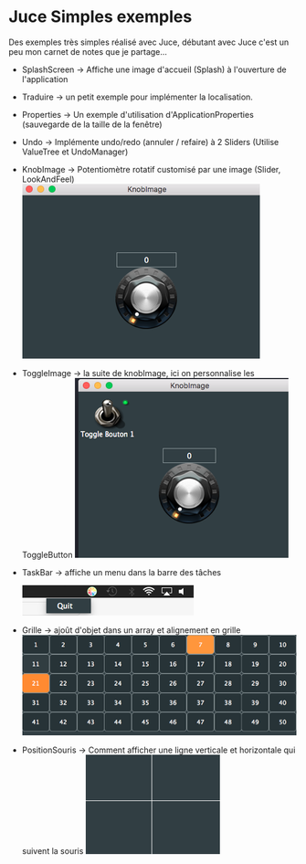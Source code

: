 # Juce Simples exemples
Des exemples très simples réalisé avec Juce, débutant avec Juce c'est un peu mon carnet de notes que je partage...

* SplashScreen -> Affiche une image d'accueil (Splash) à l'ouverture de l'application
* Traduire -> un petit exemple pour implémenter la localisation.
* Properties -> Un exemple d'utilisation d'ApplicationProperties (sauvegarde de la taille de la fenêtre)
* Undo -> Implémente undo/redo (annuler / refaire) à 2 Sliders (Utilise ValueTree et UndoManager)
* KnobImage -> Potentiomètre rotatif customisé par une image
              (Slider, LookAndFeel)
        ![Texte alternatif](KnobImage/KnobImg.png)      
* ToggleImage -> la suite de knobImage, ici on personnalise les ToggleButton
        ![Texte alternatif](ToggleImage/Toggle.png) 
* TaskBar -> affiche un menu dans la barre des tâches

    ![Texte alternatif](TaskBar/taskbar.png) 
    
* Grille -> ajoût d'objet dans un array et alignement en grille
    ![Texte alternatif](Grille/Grille.png) 
* PositionSouris -> Comment afficher une ligne verticale et horizontale qui suivent la souris
    ![Texte alternatif](PositionSouris/Souris.png) 
